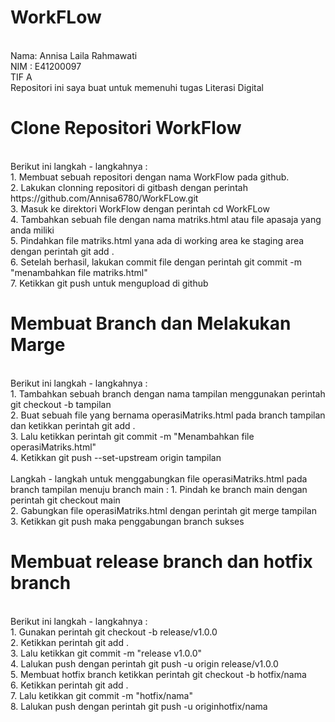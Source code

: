 # WorkFLow
<br>
Nama: Annisa Laila Rahmawati <br>
NIM : E41200097<br>
TIF A <br>
Repositori ini saya buat untuk memenuhi tugas Literasi Digital <br>

# Clone Repositori WorkFlow
<br>
Berikut ini langkah - langkahnya : <br>
1. Membuat sebuah repositori dengan nama WorkFlow pada github.<br>
2. Lakukan clonning repositori di gitbash dengan perintah  https://github.com/Annisa6780/WorkFLow.git <br>
3. Masuk ke direktori WorkFlow dengan perintah cd WorkFLow <br>
4. Tambahkan sebuah file dengan nama matriks.html atau file apasaja yang anda miliki <br>
5. Pindahkan file matriks.html yana ada di working area ke staging area dengan perintah git add . <br>
6. Setelah berhasil, lakukan commit file dengan perintah git commit -m "menambahkan file matriks.html" <br>
7. Ketikkan git push untuk mengupload di github

# Membuat Branch dan Melakukan Marge
<br>
Berikut ini langkah - langkahnya : <br>
1. Tambahkan sebuah branch dengan nama tampilan menggunakan perintah git checkout -b tampilan <br>
2. Buat sebuah file yang bernama operasiMatriks.html pada branch tampilan dan ketikkan perintah git add . <br>
3. Lalu ketikkan perintah git commit -m "Menambahkan file operasiMatriks.html" <br>
4. Ketikkan git push --set-upstream origin tampilan <br> <br>
Langkah - langkah untuk menggabungkan file operasiMatriks.html pada branch tampilan menuju branch main :
1. Pindah ke branch main dengan perintah git checkout main <br>
2. Gabungkan file operasiMatriks.html dengan perintah git merge tampilan
3. Ketikkan git push maka penggabungan branch sukses

# Membuat release branch dan hotfix branch
<br>
Berikut ini langkah - langkahnya : <br>
1. Gunakan perintah git checkout -b release/v1.0.0 <br>
2. Ketikkan perintah git add . <br>
3. Lalu ketikkan git commit -m "release v1.0.0" <br>
4. Lalukan push dengan perintah git push -u origin release/v1.0.0 <br>
5. Membuat hotfix branch ketikkan perintah git checkout -b hotfix/nama <br>
6. Ketikkan perintah git add . <br>
7. Lalu ketikkan git commit -m "hotfix/nama" <br>
8. Lalukan push dengan perintah git push -u originhotfix/nama <br>
